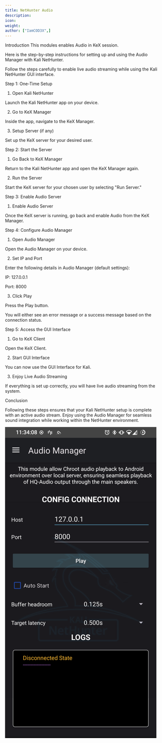 ```yaml
---
title: NetHunter Audio
description:
icon:
weight:
author: ["IamCOD3X",]
---
```


Introduction
This modules enables Audio in KeX session.

Here is the step-by-step instructions for setting up and using the Audio Manager with Kali NetHunter. 

Follow the steps carefully to enable live audio streaming while using the Kali NetHunter GUI interface.

Step 1: One-Time Setup

1. Open Kali NetHunter

Launch the Kali NetHunter app on your device.

2. Go to KeX Manager

Inside the app, navigate to the KeX Manager.

3. Setup Server (if any)

Set up the KeX server for your desired user.

Step 2: Start the Server

1. Go Back to KeX Manager

Return to the Kali NetHunter app and open the KeX Manager again.

2. Run the Server

Start the KeX server for your chosen user by selecting "Run Server."

Step 3: Enable Audio Server

1. Enable Audio Server

Once the KeX server is running, go back and enable Audio from the KeX Manager.

Step 4: Configure Audio Manager

1. Open Audio Manager

Open the Audio Manager on your device.

2. Set IP and Port

Enter the following details in Audio Manager (default settings):

IP: 127.0.0.1

Port: 8000

3. Click Play

Press the Play button.

You will either see an error message or a success message based on the connection status.

Step 5: Access the GUI Interface

1. Go to KeX Client

Open the KeX Client.

2. Start GUI Interface

You can now use the GUI Interface for Kali.

3. Enjoy Live Audio Streaming

If everything is set up correctly, you will have live audio streaming from the system.

Conclusion

Following these steps ensures that your Kali NetHunter setup is complete with an active audio stream. Enjoy using the Audio Manager for seamless sound integration while working within the NetHunter environment.

![](nethunter-audio.png)
